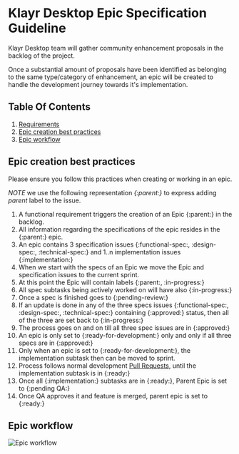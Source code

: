 # Klayr Desktop Epic Specification Guideline

Klayr Desktop team will gather community enhancement proposals in the backlog of the project.

Once a substantial amount of proposals have been identified as belonging to the same type/category of enhancement, an epic will be created to handle the development journey towards it's implementation.

## Table Of Contents

1. [Requirements](#requirements)
1. [Epic creation best practices](#epic-creation-best-practices)
1. [Epic workflow](#epic-workflow)

## Epic creation best practices

Please ensure you follow this practices when creating or working in an epic.

_NOTE_ we use the following representation _{:parent:}_ to express adding _parent_ label to the issue.

1. A functional requirement triggers the creation of an Epic {:parent:} in the backlog.
1. All information regarding the specifications of the epic resides in the {:parent:} epic.
1. An epic contains 3 specification issues {:functional-spec:, :design-spec:, :technical-spec:} and 1..n implementation issues {:implementation:}
1. When we start with the specs of an Epic we move the Epic and specification issues to the current sprint.
1. At this point the Epic will contain labels {:parent:, :in-progress:}
1. All spec subtasks being actively worked on will have also {:in-progress:}
1. Once a spec is finished goes to {:pending-review:}
1. If an update is done in any of the three specs issues {:functional-spec:, :design-spec:, :technical-spec:} containing {:approved:} status, then all of the three are set back to {:in-progress:}
1. The process goes on and on till all three spec issues are in {:approved:}
1. An epic is only set to {:ready-for-development:} only and only if all three specs are in {:approved:}
1. Only when an epic is set to {:ready-for-development:}, the implementation subtask then can be moved to sprint.
1. Process follows normal development [Pull Requests](PR_GUIDE.md), until the implementation subtask is in {:ready:}
1. Once all {:implementation:} subtasks are in {:ready:}, Parent Epic is set to {:pending QA:}
1. Once QA approves it and feature is merged, parent epic is set to {:ready:}

## Epic workflow

![Epic workflow](./assets/Epic-workflow.png?raw=true 'Epic workflow')
